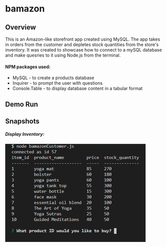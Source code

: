 # bamazon

Overview
------------ 

This is an Amazon-like storefront app created using MySQL. The app takes in orders from the customer and depletes stock quantities from the store's inventory. It was created to showcase how to connect to a mySQL database and make quesries to it using Node.js from the  terminal.

#### NPM packages used: 
* MySQL - to create a products database 
* Inquirer - to prompt the user with questions
* Console.Table - to display database content in a tabular format

Demo Run
------------ 

Snapshots
------------ 
##### Display Inventory:
![](images/display_inventory.png)

